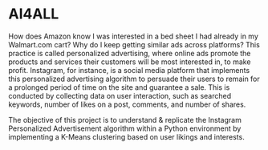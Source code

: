 # AI4ALL

How does Amazon know I was interested in a bed sheet I had already in my Walmart.com cart?
Why do I keep getting similar ads across platforms? This practice is called personalized 
advertising, where online ads promote the products and services their customers will be most
interested in, to make profit. Instagram, for instance, is a social media platform that
implements this personalized advertising algorithm to persuade their users to remain for a
prolonged period of time on the site and guarantee a sale. This is conducted by collecting
data on user interaction, such as searched keywords, number of likes on a post, comments, and
number of shares.



The objective of this project is to understand & replicate the Instagram Personalized 
Advertisement algorithm within a Python environment by implementing a K-Means clustering based 
on user likings and interests.
